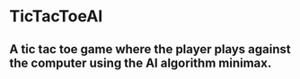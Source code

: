 # TicTacToeAI
## A tic tac toe game where the player plays against the computer using the AI algorithm minimax.
